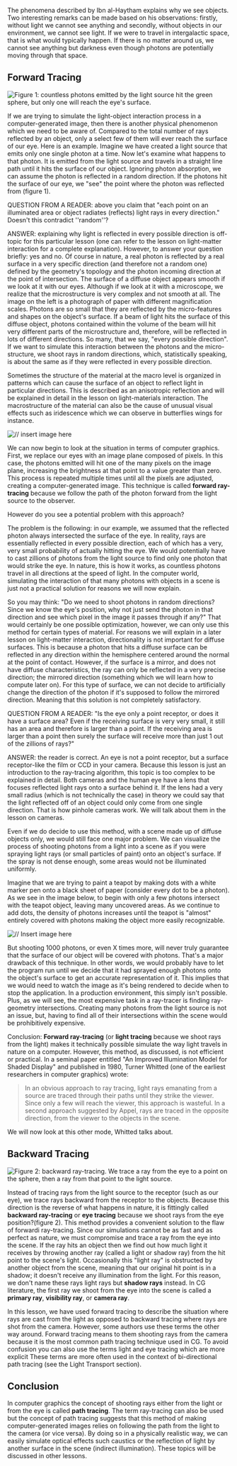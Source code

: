 The phenomena described by Ibn al-Haytham explains why we see objects. Two interesting remarks can be made based on his observations: firstly, without light we cannot see anything and secondly, without objects in our environment, we cannot see light. If we were to travel in intergalactic space, that is what would typically happen. If there is no matter around us, we cannot see anything but darkness even though photons are potentially moving through that space.

## Forward Tracing

![Figure 1: countless photons emitted by the light source hit the green sphere, but only one will reach the eye's surface.]()

If we are trying to simulate the light-object interaction process in a computer-generated image, then there is another physical phenomenon which we need to be aware of. Compared to the total number of rays reflected by an object, only a select few of them will ever reach the surface of our eye. Here is an example. Imagine we have created a light source that emits only one single photon at a time. Now let's examine what happens to that photon. It is emitted from the light source and travels in a straight line path until it hits the surface of our object. Ignoring photon absorption, we can assume the photon is reflected in a random direction. If the photons hit the surface of our eye, we "see" the point where the photon was reflected from (figure 1).

QUESTION FROM A READER: above you claim that "each point on an illuminated area or object radiates (reflects) light rays in every direction." Doesn't this contradict ''random''?

ANSWER: explaining why light is reflected in every possible direction is off-topic for this particular lesson (one can refer to the lesson on light-matter interaction for a complete explanation). However, to answer your question briefly: yes and no. Of course in nature, a real photon is reflected by a real surface in a very specific direction (and therefore not a random one) defined by the geometry's topology and the photon incoming direction at the point of intersection. The surface of a diffuse object appears smooth if we look at it with our eyes. Although if we look at it with a microscope, we realize that the microstructure is very complex and not smooth at all. The image on the left is a photograph of paper with different magnification scales. Photons are so small that they are reflected by the micro-features and shapes on the object's surface. If a beam of light hits the surface of this diffuse object, photons contained within the volume of the beam will hit very different parts of the microstructure and, therefore, will be reflected in lots of different directions. So many, that we say, "every possible direction". If we want to simulate this interaction between the photons and the micro-structure, we shoot rays in random directions, which, statistically speaking, is about the same as if they were reflected in every possible direction.

Sometimes the structure of the material at the macro level is organized in patterns which can cause the surface of an object to reflect light in particular directions. This is described as an anisotropic reflection and will be explained in detail in the lesson on light-materials interaction. The macrostructure of the material can also be the cause of unusual visual effects such as iridescence which we can observe in butterflies wings for instance.

![// insert image here]()

We can now begin to look at the situation in terms of computer graphics. First, we replace our eyes with an image plane composed of pixels. In this case, the photons emitted will hit one of the many pixels on the image plane, increasing the brightness at that point to a value greater than zero. This process is repeated multiple times until all the pixels are adjusted, creating a computer-generated image. This technique is called **forward ray-tracing** because we follow the path of the photon forward from the light source to the observer.

However do you see a potential problem with this approach?

The problem is the following: in our example, we assumed that the reflected photon always intersected the surface of the eye. In reality, rays are essentially reflected in every possible direction, each of which has a very, very small probability of actually hitting the eye. We would potentially have to cast zillions of photons from the light source to find only one photon that would strike the eye. In nature, this is how it works, as countless photons travel in all directions at the speed of light. In the computer world, simulating the interaction of that many photons with objects in a scene is just not a practical solution for reasons we will now explain.

So you may think: "Do we need to shoot photons in random directions? Since we know the eye's position, why not just send the photon in that direction and see which pixel in the image it passes through if any?" That would certainly be one possible optimization, however, we can only use this method for certain types of material. For reasons we will explain in a later lesson on light-matter interaction, directionality is not important for diffuse surfaces. This is because a photon that hits a diffuse surface can be reflected in any direction within the hemisphere centered around the normal at the point of contact. However, if the surface is a mirror, and does not have diffuse characteristics, the ray can only be reflected in a very precise direction; the mirrored direction (something which we will learn how to compute later on). For this type of surface, we can not decide to artificially change the direction of the photon if it's supposed to follow the mirrored direction. Meaning that this solution is not completely satisfactory.

QUESTION FROM A READER: "Is the eye only a point receptor, or does it have a surface area? Even if the receiving surface is very very small, it still has an area and therefore is larger than a point. If the receiving area is larger than a point then surely the surface will receive more than just 1 out of the zillions of rays?"

ANSWER: the reader is correct. An eye is not a point receptor, but a surface receptor-like the film or CCD in your camera. Because this lesson is just an introduction to the ray-tracing algorithm, this topic is too complex to be explained in detail. Both cameras and the human eye have a lens that focuses reflected light rays onto a surface behind it. If the lens had a very small radius (which is not technically the case) in theory we could say that the light reflected off of an object could only come from one single direction. That is how pinhole cameras work. We will talk about them in the lesson on cameras.

Even if we do decide to use this method, with a scene made up of diffuse objects only, we would still face one major problem. We can visualize the process of shooting photons from a light into a scene as if you were spraying light rays (or small particles of paint) onto an object's surface. If the spray is not dense enough, some areas would not be illuminated uniformly.

Imagine that we are trying to paint a teapot by making dots with a white marker pen onto a black sheet of paper (consider every dot to be a photon). As we see in the image below, to begin with only a few photons intersect with the teapot object, leaving many uncovered areas. As we continue to add dots, the density of photons increases until the teapot is "almost" entirely covered with photons making the object more easily recognizable.

![// Insert image here]()

But shooting 1000 photons, or even X times more, will never truly guarantee that the surface of our object will be covered with photons. That's a major drawback of this technique. In other words, we would probably have to let the program run until we decide that it had sprayed enough photons onto the object's surface to get an accurate representation of it. This implies that we would need to watch the image as it's being rendered to decide when to stop the application. In a production environment, this simply isn't possible. Plus, as we will see, the most expensive task in a ray-tracer is finding ray-geometry intersections. Creating many photons from the light source is not an issue, but, having to find all of their intersections within the scene would be prohibitively expensive.

Conclusion: **Forward ray-tracing** (or **light tracing** because we shoot rays from the light) makes it technically possible simulate the way light travels in nature on a computer. However, this method, as discussed, is not efficient or practical. In a seminal paper entitled "An Improved Illumination Model for Shaded Display" and published in 1980, Turner Whitted (one of the earliest researchers in computer graphics) wrote:

> In an obvious approach to ray tracing, light rays emanating from a source are traced through their paths until they strike the viewer. Since only a few will reach the viewer, this approach is wasteful. In a second approach suggested by Appel, rays are traced in the opposite direction, from the viewer to the objects in the scene.

We will now look at this other mode, Whitted talks about.

## Backward Tracing

![Figure 2: backward ray-tracing. We trace a ray from the eye to a point on the sphere, then a ray from that point to the light source.]()

Instead of tracing rays from the light source to the receptor (such as our eye), we trace rays backward from the receptor to the objects. Because this direction is the reverse of what happens in nature, it is fittingly called **backward ray-tracing** or **eye tracing** because we shoot rays from the eye position?(figure 2). This method provides a convenient solution to the flaw of forwardi ray-tracing. Since our simulations cannot be as fast and as perfect as nature, we must compromise and trace a ray from the eye into the scene. If the ray hits an object then we find out how much light it receives by throwing another ray (called a light or shadow ray) from the hit point to the scene's light. Occasionally this "light ray" is obstructed by another object from the scene, meaning that our original hit point is in a shadow; it doesn't receive any illumination from the light. For this reason, we don't name these rays light rays but **shadow rays** instead. In CG literature, the first ray we shoot from the eye into the scene is called a **primary ray**, **visibility ray**, or **camera ray**.

In this lesson, we have used forward tracing to describe the situation where rays are cast from the light as opposed to backward tracing where rays are shot from the camera. However, some authors use these terms the other way around. Forward tracing means to them shooting rays from the camera because it is the most common path tracing technique used in CG. To avoid confusion you can also use the terms light and eye tracing which are more explicit These terms are more often used in the context of bi-directional path tracing (see the Light Transport section).

## Conclusion

In computer graphics the concept of shooting rays either from the light or from the eye is called **path tracing**. The term ray-tracing can also be used but the concept of path tracing suggests that this method of making computer-generated images relies on following the path from the light to the camera (or vice versa). By doing so in a physically realistic way, we can easily simulate optical effects such caustics or the reflection of light by another surface in the scene (indirect illumination). These topics will be discussed in other lessons.